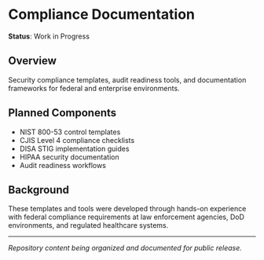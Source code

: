 # Compliance Documentation

**Status**: Work in Progress

## Overview
Security compliance templates, audit readiness tools, and documentation frameworks for federal and enterprise environments.

## Planned Components
- NIST 800-53 control templates
- CJIS Level 4 compliance checklists  
- DISA STIG implementation guides
- HIPAA security documentation
- Audit readiness workflows

## Background
These templates and tools were developed through hands-on experience with federal compliance requirements at law enforcement agencies, DoD environments, and regulated healthcare systems.

---
*Repository content being organized and documented for public release.*
